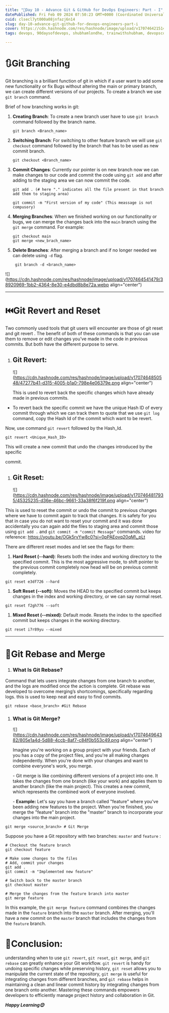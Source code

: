 ```yaml
---
title: "🧬Day 10 - Advance Git & GitHub for DevOps Engineers: Part - I"
datePublished: Fri Feb 09 2024 07:50:23 GMT+0000 (Coordinated Universal Time)
cuid: clsecl7yt000a08jnfazj6n14
slug: day-10-advance-git-github-for-devops-engineers-part-i
cover: https://cdn.hashnode.com/res/hashnode/image/upload/v1707464215146/2bd56a56-4e02-42b6-99c1-14545f2fb027.png
tags: devops, 90daysofdevops, shubhamlondhe, trainwithshubham, devopscommunity

---
```


# 🔃Git Branching

Git branching is a brilliant function of git in which if a user want to add some new functionality or fix Bugs without altering the main or primary branch, we can create different versions of our projects. To create a branch we use `git branch` command.

Brief of how branching works in git:

1. **Creating Branch**: To create a new branch user have to use `git branch` command followed by the branch name.
    
    ```plaintext
    git branch <Branch_name>
    ```
    
2. **Switching Branch**: For switching to other feature branch we will use `git checkout` command followed by the branch that has to be used as new commit branch.
    
    ```plaintext
    git checkout <Branch_name>
    ```
    
3. **Commit Changes**: Currently our pointer is on new branch now we can make changes to our code and commit the code using `git add` and after adding to the staging area we can now commit the code.
    
    ```plaintext
    git add . (# here "." indicates all the file present in that branch add them to staging area)
    
    git commit -m "First version of my code" (This meassage is not compusory)
    ```
    
4. **Merging Branches**: When we finished working on our functionality or bugs, we can merge the changes back into the `main` branch using the `git merge` command. For example:
    
    ```plaintext
    git checkout main
    git merge <new_brach_name>
    ```
    
5. **Delete Branches**: After merging a branch and if no longer needed we can delete using `-d` flag.
    
    ```plaintext
     git branch -d <branch_name>
    ```
    

![](https://cdn.hashnode.com/res/hashnode/image/upload/v1707464541479/38920969-1bb2-4364-8e30-e4dbd8b8e72a.webp align="center")

---

# ⏮️Git **Revert and Reset**

Two commonly used tools that git users will encounter are those of git reset and git revert . The benefit of both of these commands is that you can use them to remove or edit changes you’ve made in the code in previous commits. But both have the different purpose to serve.

1. ## **Git Revert**:
    
    ![](https://cdn.hashnode.com/res/hashnode/image/upload/v1707464850548/47277b41-d315-4005-b1a0-798e4e06379e.png align="center")
    
    This is used to revert back the specific changes which have already made in previous commits.
    

* To revert back the specific commit we have the unique Hash ID of every commit through which we can track them to quote that we use `git log` command, copy the Hash Id of the commit which want to be revert.
    

Now, use command `git revert` followed by the Hash\_Id.

```plaintext
git revert <Unique_Hash_ID>
```

This will create a new commit that undo the changes introduced by the specific

commit.

1. ## **Git Reset**:
    
    ![](https://cdn.hashnode.com/res/hashnode/image/upload/v1707464817935/45325235-d36e-46bc-9661-33a38f6f219f.png align="center")
    

This is used to reset the commit or undo the commit to previous changes where we have to commit again to track that changes. It is safety for you that in case you do not want to reset your commit and it was done accidentally you can again add the files to staging area and commit those using `git add .` and `git commit -m "commit Message"` commands. video for reference: https://youtu.be/OGk5rvYw8c0?si=0pPAEovq20qM\_pLt

There are different reset modes and let see the flags for them:

1. **Hard Reset (--hard)**: Resets both the index and working directory to the specified commit. This is the most aggressive mode, to shift pointer to the previous commit completely now head will be on previous commit completely.
    

```plaintext
git reset e3df726 --hard
```

1. **Soft Reset (--soft)**: Moves the HEAD to the specified commit but keeps changes in the index and working directory, or we can say normal reset.
    

```plaintext
git reset f2gh776 --soft
```

1. **Mixed Reset (--mixed)**: Default mode. Resets the index to the specified commit but keeps changes in the working directory.
    

```plaintext
git reset i7r89yu --mixed
```

---

# 🔀Git Rebase and Merge

1. ### What Is Git Rebase?
    

Command that lets users integrate changes from one branch to another, and the logs are modified once the action is complete. Git rebase was developed to overcome merging’s shortcomings, specifically regarding logs. this is used to keep neat and easy to find commits.

```plaintext
git rebase <base_branch> #Git Rebase
```

1. ### **What is Git Merge?**
    
    ![](https://cdn.hashnode.com/res/hashnode/image/upload/v1707464964382/805e1a4d-5d88-4ccb-8af7-c84f0b553c49.png align="center")
    
    Imagine you're working on a group project with your friends. Each of you has a copy of the project files, and you're all making changes independently. When you're done with your changes and want to combine everyone's work, you merge.
    
    \- Git merge is like combining different versions of a project into one. It takes the changes from one branch (like your work) and applies them to another branch (like the main project). This creates a new commit, which represents the combined work of everyone involved.
    
    \- **Example:** Let's say you have a branch called "feature" where you've been adding new features to the project. When you're finished, you merge the "feature" branch into the "master" branch to incorporate your changes into the main project.
    

```plaintext
git merge <source_branch> # Git Merge
```

Suppose you have a Git repository with two branches: `master` and `feature` :

```plaintext
# Checkout the feature branch
git checkout feature

# Make some changes to the files
# Add, commit your changes
git add .
git commit -m "Implemented new feature"

# Switch back to the master branch
git checkout master

# Merge the changes from the feature branch into master
git merge feature
```

In this example, the `git merge feature` command combines the changes made in the `feature` branch into the `master` branch. After merging, you'll have a new commit on the `master` branch that includes the changes from the `feature` branch.

# **🚧Conclusion:**

understanding when to use `git revert`, `git reset`, `git merge`, and `git rebase` can greatly enhance your Git workflow. `git revert` is handy for undoing specific changes while preserving history, `git reset` allows you to manipulate the current state of the repository, `git merge` is useful for integrating changes from different branches, and `git rebase` helps in maintaining a clean and linear commit history by integrating changes from one branch onto another. Mastering these commands empowers developers to efficiently manage project history and collaboration in Git.

***Happy Learning😊***